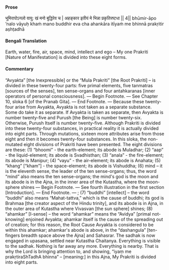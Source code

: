 #### Prose 

भूमिरापोऽनलो वायु: खं मनो बुद्धिरेव च |
अहङ्कार इतीयं मे भिन्ना प्रकृतिरष्टधा || 4||
bhūmir-āpo ’nalo vāyuḥ khaṁ mano buddhir eva cha
ahankāra itīyaṁ me bhinnā prakṛitir aṣhṭadhā

 #### Bengali Translation 

Earth, water, fire, air, space, mind, intellect and ego – My one Prakriti [Nature of Manifestation] is divided into these eight forms.

 #### Commentary 

“Avyakta” [the Inexpressible] or the “Mula Prakriti” [the Root Prakriti] – is divided in these twenty-four parts: five primal elements, five tanmatras [sources of the senses], ten sense-organs and four antahkaranas [inner operators of personal consciousness]. — Begin Footnote. — See Chapter 10, sloka 6 [of the Pranab Gita]. — End Footnote. — Because these twenty-four arise from Avyakta, Avyakta is not taken as a separate substance. Some do take it as separate. If Avyakta is taken as separate, then Avyakta is number twenty-five and Purush [the Being] is number twenty-six. Otherwise, Purush Itself is number twenty-five. Although Prakriti is divided into these twenty-four substances, in practical reality it is actually divided into eight parts. Through mutations, sixteen more attributes arise from those eight and then it becomes twenty-four substances. In this sloka, the non-mutated eight divisions of Prakriti have been presented. The eight divisions are these: (1) “bhoomi” - the earth-element; its abode is Muladhar; (2) “aap” - the liquid-element; its abode is Svadhisthan; (3) “anala” - the fire-element; its abode is Manipur; (4) “vayu” - the air-element; its abode is Anahata; (5) “khang” [“kham”] - the space-element; its abode is Vishuddha; (6) mind – it is the eleventh sense, the leader of the ten sense-organs; thus, the word “mind” also means the ten sense-organs; the mind's god is the moon and its abode is in the Ajna, in the inner area of the Kutastha, where the moon-sphere shines — Begin Footnote. — See fourth illustration in the first section [Introduction]. — End Footnote. — ; (7) “buddhi” [intellect] – the word “buddhi” also means “Mahat-tattva,” which is the cause of buddhi; its god is Brahmaa [the creator aspect of the Hindu trinity], and its abode is in Ajna, in the outer area of Kutastha where Vivasvan [the sun sphere] shines; (8) “ahamkar” [I-sense] – the word “ahamkar” means the “Avidya” [primal not-knowing] enjoined Avyakta; ahamkar itself is the cause of the spreading out of creation; for this reason, the Root Cause Avyakta is considered to be within this ahamkar; ahamkar's abode is above, in the “dashangula” [ten-fingers breadth space above the Ajna] and Sahasrar. The sadhak is now engaged in upasana, settled near Kutastha Chaitanya. Everything is visible to the sadhak. Nothing is far away any more. Everything is nearby. That is why the Lord is bringing attention to, and showing, “iyaṃ me prakṛtiraShTadhA bhinna” – [meaning:] in this Ajna, My Prakriti is divided into eight parts.